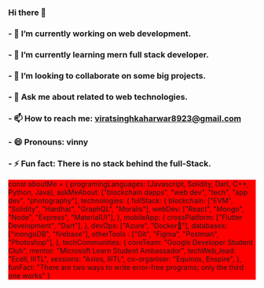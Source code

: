 ### Hi there 👋

### - 🔭 I’m currently working on web development.
### - 🌱 I’m currently learning mern full stack developer.
### - 👯 I’m looking to collaborate on some big projects.
### - 💬 Ask me about related to web technologies.
### - 📫 How to reach me: viratsinghkaharwar8923@gmail.com
### - 😄 Pronouns: vinny
### - ⚡ Fun fact: There  is no stack behind the full-Stack. 

<div style="background:red">
const aboutMe = {
  programingLanguages: [Javascript, Solidity, Dart, C++, Python, Java],
  askMeAbout: ["blockchain dapps", "web dev", "tech", "app dev", "photography"],
  technologies: {
        fullStack: {
            blockchain: ["EVM", "Solidity", "Hardhat", "GraphQL", "Moralis"],
            webDev: ["React", "Mongo", "Node", "Express", "MaterialUI"],
        },
        mobileApp: {
            crossPlatform: ["Flutter Development", "Dart"],
        },
        devOps: ["Azure", "Docker🐳"],
        databases: ["mongoDB", "firebase"],
        otherTools : ["Git", "Figma", "Postman", "Photoshop"],
  },
  techCommunities: {
                        coreTeam: "Google Developer Student Club",
                        mentor: "Microsoft Learn Student Ambassador",
                        techWeb_lead: "Ecell, IIITL",
                        sessions: "Axios, IIITL",
                        co-organiser: "Equinox, Enspire",
                   },
 funFact: "There are two ways to write error-free programs; only the third one works"
}

</div>
